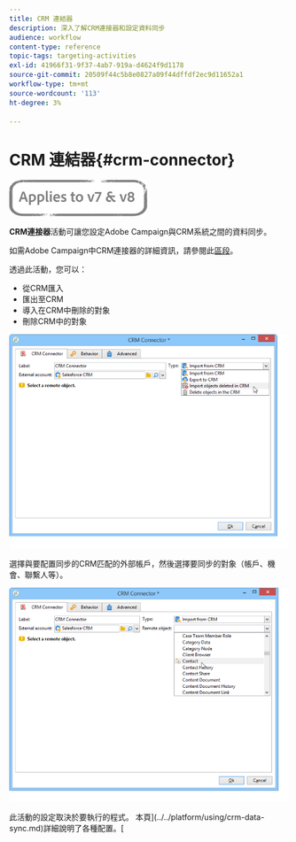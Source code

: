 ```yaml
---
title: CRM 連結器
description: 深入了解CRM連接器和設定資料同步
audience: workflow
content-type: reference
topic-tags: targeting-activities
exl-id: 41966f31-9f37-4ab7-919a-d4624f9d1178
source-git-commit: 20509f44c5b8e0827a09f44dffdf2ec9d11652a1
workflow-type: tm+mt
source-wordcount: '113'
ht-degree: 3%

---
```


# CRM 連結器{#crm-connector}

![](../../assets/common.svg)

**CRM連接器**&#x200B;活動可讓您設定Adobe Campaign與CRM系統之間的資料同步。

如需Adobe Campaign中CRM連接器的詳細資訊，請參閱此[區段](../../platform/using/crm-connectors.md)。

透過此活動，您可以：

* 從CRM匯入
* 匯出至CRM
* 導入在CRM中刪除的對象
* 刪除CRM中的對象

![](assets/crm_task_select_op.png)

選擇與要配置同步的CRM匹配的外部帳戶，然後選擇要同步的對象（帳戶、機會、聯繫人等）。

![](assets/crm_task_select_obj.png)

此活動的設定取決於要執行的程式。 本頁](../../platform/using/crm-data-sync.md)詳細說明了各種配置。[
